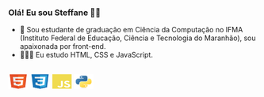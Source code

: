 ### Olá! Eu sou Steffane 👋🏽

- 🔭 Sou estudante de graduação em Ciência da Computação no IFMA (Instituto Federal de Educação, Ciência e Tecnologia do Maranhão), sou apaixonada por front-end.
- 👩🏽‍💻 Eu estudo HTML, CSS e JavaScript.

<div style="display: inline_block"><br>
  <img align="center" alt="Rafa-HTML" height="30" width="40" src="https://raw.githubusercontent.com/devicons/devicon/master/icons/html5/html5-original.svg">
  <img align="center" alt="Rafa-CSS" height="30" width="40" src="https://raw.githubusercontent.com/devicons/devicon/master/icons/css3/css3-original.svg">
  <img align="center" alt="Rafa-Js" height="30" width="40" src="https://raw.githubusercontent.com/devicons/devicon/master/icons/javascript/javascript-plain.svg">
  <img align="center" alt="Rafa-Python" height="30" width="40" src="https://raw.githubusercontent.com/devicons/devicon/master/icons/python/python-original.svg">
</div>
  
  

